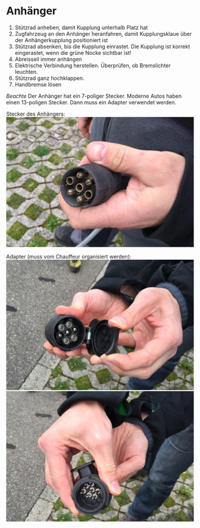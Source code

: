 # Anhänger

  1. Stützrad anheben, damit Kupplung unterhalb Platz hat
  2. Zugfahrzeug an den Anhänger heranfahren, damit Kupplungsklaue über der Anhängerkupplung positioniert ist
  3. Stützrad absenken, bis die Kupplung einrastet. Die Kupplung ist korrekt eingerastet, wenn die grüne Nocke sichtbar ist!
  4. Abreisseil immer anhängen
  5. Elektrische Verbindung herstellen. Überprüfen, ob Bremslichter leuchten.
  6. Stützrad ganz hochklappen.
  7. Handbremse lösen
  
*Beachte*
Der Anhänger hat ein 7-poliger Stecker. Moderne Autos haben einen 13-poligen Stecker. Dann muss ein Adapter verwendet werden.
  
  Stecker des Anhängers:
  ![Stecker Anhänger Jubla](/images/IMG_3815.JPG)
  
  Adapter (muss vom Chauffeur organisiert werden):
  ![Adapter Ansicht 1](/images/IMG_3816.JPG)
  ![Adapter Ansicht 2](/images/IMG_3817.JPG)
